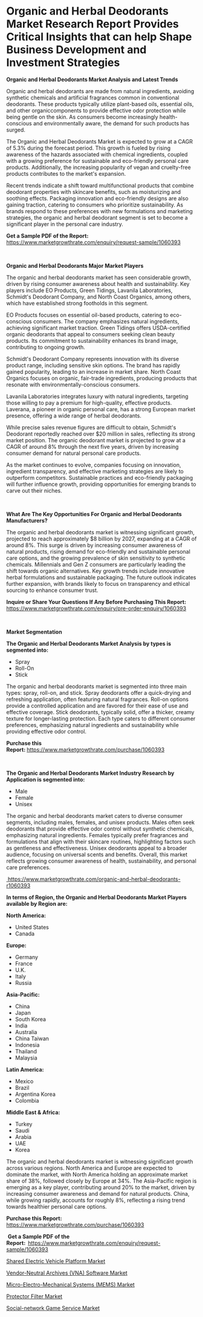 <p><h1>Organic and Herbal Deodorants Market Research Report Provides Critical Insights that can help Shape Business Development and Investment Strategies</h1></p><p><strong>Organic and Herbal Deodorants Market Analysis and Latest Trends</strong></p>
<p><p>Organic and herbal deodorants are made from natural ingredients, avoiding synthetic chemicals and artificial fragrances common in conventional deodorants. These products typically utilize plant-based oils, essential oils, and other organiccomponents to provide effective odor protection while being gentle on the skin. As consumers become increasingly health-conscious and environmentally aware, the demand for such products has surged.</p><p>The Organic and Herbal Deodorants Market is expected to grow at a CAGR of 5.3% during the forecast period. This growth is fueled by rising awareness of the hazards associated with chemical ingredients, coupled with a growing preference for sustainable and eco-friendly personal care products. Additionally, the increasing popularity of vegan and cruelty-free products contributes to the market's expansion. </p><p>Recent trends indicate a shift toward multifunctional products that combine deodorant properties with skincare benefits, such as moisturizing and soothing effects. Packaging innovation and eco-friendly designs are also gaining traction, catering to consumers who prioritize sustainability. As brands respond to these preferences with new formulations and marketing strategies, the organic and herbal deodorant segment is set to become a significant player in the personal care industry.</p></p>
<p><strong>Get a Sample PDF of the Report:&nbsp;</strong> <a href="https://www.marketgrowthrate.com/enquiry/request-sample/1060393">https://www.marketgrowthrate.com/enquiry/request-sample/1060393</a></p>
<p>&nbsp;</p>
<p><strong>Organic and Herbal Deodorants Major Market Players</strong></p>
<p><p>The organic and herbal deodorants market has seen considerable growth, driven by rising consumer awareness about health and sustainability. Key players include EO Products, Green Tidings, Lavanila Laboratories, Schmidt's Deodorant Company, and North Coast Organics, among others, which have established strong footholds in this segment.</p><p>EO Products focuses on essential oil-based products, catering to eco-conscious consumers. The company emphasizes natural ingredients, achieving significant market traction. Green Tidings offers USDA-certified organic deodorants that appeal to consumers seeking clean beauty products. Its commitment to sustainability enhances its brand image, contributing to ongoing growth.</p><p>Schmidt's Deodorant Company represents innovation with its diverse product range, including sensitive skin options. The brand has rapidly gained popularity, leading to an increase in market share. North Coast Organics focuses on organic, fair-trade ingredients, producing products that resonate with environmentally-conscious consumers.</p><p>Lavanila Laboratories integrates luxury with natural ingredients, targeting those willing to pay a premium for high-quality, effective products. Laverana, a pioneer in organic personal care, has a strong European market presence, offering a wide range of herbal deodorants. </p><p>While precise sales revenue figures are difficult to obtain, Schmidt's Deodorant reportedly reached over $20 million in sales, reflecting its strong market position. The organic deodorant market is projected to grow at a CAGR of around 8% through the next five years, driven by increasing consumer demand for natural personal care products.</p><p>As the market continues to evolve, companies focusing on innovation, ingredient transparency, and effective marketing strategies are likely to outperform competitors. Sustainable practices and eco-friendly packaging will further influence growth, providing opportunities for emerging brands to carve out their niches.</p></p>
<p>&nbsp;</p>
<p><strong>What Are The Key Opportunities For Organic and Herbal Deodorants Manufacturers?</strong></p>
<p><p>The organic and herbal deodorants market is witnessing significant growth, projected to reach approximately $8 billion by 2027, expanding at a CAGR of around 8%. This surge is driven by increasing consumer awareness of natural products, rising demand for eco-friendly and sustainable personal care options, and the growing prevalence of skin sensitivity to synthetic chemicals. Millennials and Gen Z consumers are particularly leading the shift towards organic alternatives. Key growth trends include innovative herbal formulations and sustainable packaging. The future outlook indicates further expansion, with brands likely to focus on transparency and ethical sourcing to enhance consumer trust.</p></p>
<p><strong>Inquire or Share Your Questions If Any Before Purchasing This Report:</strong> <a href="https://www.marketgrowthrate.com/enquiry/pre-order-enquiry/1060393">https://www.marketgrowthrate.com/enquiry/pre-order-enquiry/1060393</a></p>
<p>&nbsp;</p>
<p><strong>Market Segmentation</strong></p>
<p><strong>The Organic and Herbal Deodorants Market Analysis by types is segmented into:</strong></p>
<p><ul><li>Spray</li><li>Roll-On</li><li>Stick</li></ul></p>
<p><p>The organic and herbal deodorants market is segmented into three main types: spray, roll-on, and stick. Spray deodorants offer a quick-drying and refreshing application, often featuring natural fragrances. Roll-on options provide a controlled application and are favored for their ease of use and effective coverage. Stick deodorants, typically solid, offer a thicker, creamy texture for longer-lasting protection. Each type caters to different consumer preferences, emphasizing natural ingredients and sustainability while providing effective odor control.</p></p>
<p><strong>Purchase this Report:&nbsp;</strong><a href="https://www.marketgrowthrate.com/purchase/1060393">https://www.marketgrowthrate.com/purchase/1060393</a></p>
<p>&nbsp;</p>
<p><strong>The Organic and Herbal Deodorants Market Industry Research by Application is segmented into:</strong></p>
<p><ul><li>Male</li><li>Female</li><li>Unisex</li></ul></p>
<p><p>The organic and herbal deodorants market caters to diverse consumer segments, including males, females, and unisex products. Males often seek deodorants that provide effective odor control without synthetic chemicals, emphasizing natural ingredients. Females typically prefer fragrances and formulations that align with their skincare routines, highlighting factors such as gentleness and effectiveness. Unisex deodorants appeal to a broader audience, focusing on universal scents and benefits. Overall, this market reflects growing consumer awareness of health, sustainability, and personal care preferences.</p></p>
<p><a href="https://www.marketgrowthrate.com/organic-and-herbal-deodorants-r1060393">&nbsp;https://www.marketgrowthrate.com/organic-and-herbal-deodorants-r1060393</a></p>
<p><strong>In terms of Region, the Organic and Herbal Deodorants Market Players available by Region are:</strong></p>
<p>
    <p> <strong> North America: </strong>
        <ul>
            <li>United States</li>
            <li>Canada</li>
        </ul>
        </p> 
    <p> <strong> Europe: </strong>
        <ul>
            <li>Germany</li>
            <li>France</li>
            <li>U.K.</li>
            <li>Italy</li>
            <li>Russia</li>
        </ul>
        </p> 
    <p> <strong> Asia-Pacific: </strong>
        <ul>
            <li>China</li>
            <li>Japan</li>
            <li>South Korea</li>
            <li>India</li>
            <li>Australia</li>
            <li>China Taiwan</li>
            <li>Indonesia</li>
            <li>Thailand</li>
            <li>Malaysia</li>
        </ul>
        </p> 
    <p> <strong> Latin America: </strong>
        <ul>
            <li>Mexico</li>
            <li>Brazil</li>
            <li>Argentina Korea</li>
            <li>Colombia</li>
        </ul>
        </p> 
    <p> <strong> Middle East & Africa: </strong>
        <ul>
            <li>Turkey</li>
            <li>Saudi</li>
            <li>Arabia</li>
            <li>UAE</li>
            <li>Korea</li>
        </ul>
    </p>
    </p>
<p><p>The organic and herbal deodorants market is witnessing significant growth across various regions. North America and Europe are expected to dominate the market, with North America holding an approximate market share of 38%, followed closely by Europe at 34%. The Asia-Pacific region is emerging as a key player, contributing around 20% to the market, driven by increasing consumer awareness and demand for natural products. China, while growing rapidly, accounts for roughly 8%, reflecting a rising trend towards healthier personal care options.</p></p>
<p><strong>Purchase this Report: </strong><a href="https://www.marketgrowthrate.com/purchase/1060393">https://www.marketgrowthrate.com/purchase/1060393</a></p>
<p>&nbsp;<strong>Get a Sample PDF of the Report:&nbsp;&nbsp;</strong><a href="https://www.marketgrowthrate.com/enquiry/request-sample/1060393">https://www.marketgrowthrate.com/enquiry/request-sample/1060393</a></p>
<p><strong></strong></p>
<p><p><a href="https://medium.com/@vincentguerrero6355/global-shared-electric-vehicle-platform-market-trends-forecasts-and-market-strategic-analysis-12c3a08feaec?postPublishedType=repub">Shared Electric Vehicle Platform Market</a></p><p><a href="https://issuu.com/reportprime-2/docs/vendor-neutral-archives-vna-softwar_b00bc8097c0311">Vendor-Neutral Archives (VNA) Software Market</a></p><p><a href="https://github.com/MonroeBullock54/Market-Research-Report-List-1/blob/main/micro-electro-mechanical-systems-mems-market.md">Micro-Electro-Mechanical Systems (MEMS) Market</a></p><p><a href="https://issuu.com/reportprime-2/docs/protector-filter-market-size-2030.p_29a80e71b14871">Protector Filter Market</a></p><p><a href="https://medium.com/@vincentguerrero6355/what-is-driving-the-global-social-network-game-service-market-b2a60e45e4ad?postPublishedType=repub">Social-network Game Service Market</a></p></p>